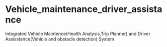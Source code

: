 # Vehicle_maintenance_driver_assistance
Integrated Vehicle Maintence(Health Analysis,Trip Planner) and Driver Assisstance(Vehicle and obstacle detection) System
